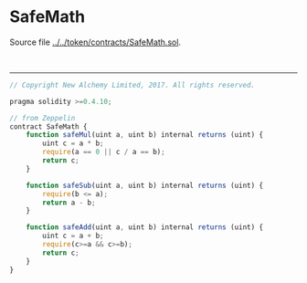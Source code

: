 # SafeMath

Source file [../../token/contracts/SafeMath.sol](../../token/contracts/SafeMath.sol).

<br />

<hr />

```javascript
// Copyright New Alchemy Limited, 2017. All rights reserved.

pragma solidity >=0.4.10;

// from Zeppelin
contract SafeMath {
    function safeMul(uint a, uint b) internal returns (uint) {
        uint c = a * b;
        require(a == 0 || c / a == b);
        return c;
    }

    function safeSub(uint a, uint b) internal returns (uint) {
        require(b <= a);
        return a - b;
    }

    function safeAdd(uint a, uint b) internal returns (uint) {
        uint c = a + b;
        require(c>=a && c>=b);
        return c;
    }
}
```
